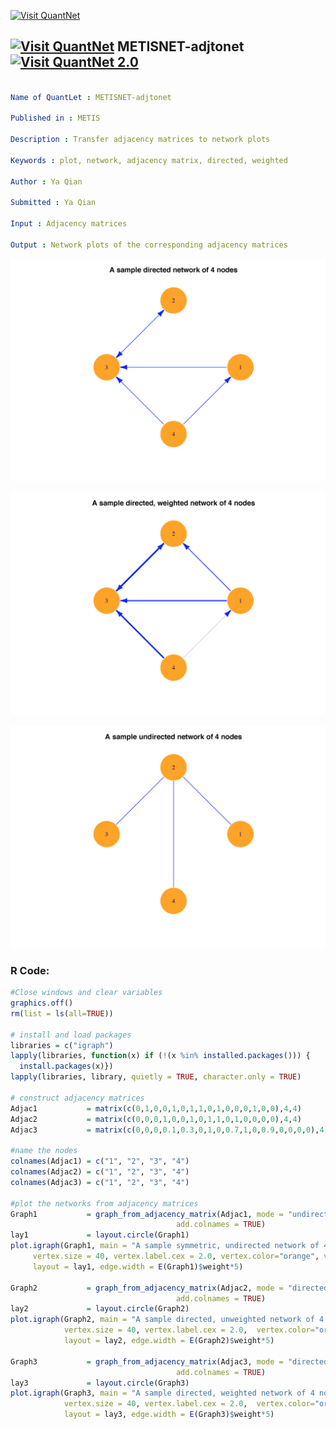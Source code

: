 
[<img src="https://github.com/QuantLet/Styleguide-and-FAQ/blob/master/pictures/banner.png" width="888" alt="Visit QuantNet">](http://quantlet.de/)

## [<img src="https://github.com/QuantLet/Styleguide-and-FAQ/blob/master/pictures/qloqo.png" alt="Visit QuantNet">](http://quantlet.de/) **METISNET-adjtonet** [<img src="https://github.com/QuantLet/Styleguide-and-FAQ/blob/master/pictures/QN2.png" width="60" alt="Visit QuantNet 2.0">](http://quantlet.de/)

```yaml

Name of QuantLet : METISNET-adjtonet

Published in : METIS

Description : Transfer adjacency matrices to network plots

Keywords : plot, network, adjacency matrix, directed, weighted

Author : Ya Qian

Submitted : Ya Qian

Input : Adjacency matrices

Output : Network plots of the corresponding adjacency matrices

```

![Picture1](4ndirected.png)

![Picture2](4ndirectedweighted.png)

![Picture3](4nundirected.png)


### R Code:
```r
#Close windows and clear variables                                                                   
graphics.off()
rm(list = ls(all=TRUE))

# install and load packages
libraries = c("igraph")
lapply(libraries, function(x) if (!(x %in% installed.packages())) {
  install.packages(x)})
lapply(libraries, library, quietly = TRUE, character.only = TRUE)

# construct adjacency matrices
Adjac1           = matrix(c(0,1,0,0,1,0,1,1,0,1,0,0,0,1,0,0),4,4)
Adjac2           = matrix(c(0,0,0,1,0,0,1,0,1,1,0,1,0,0,0,0),4,4)
Adjac3           = matrix(c(0,0,0,0.1,0.3,0,1,0,0.7,1,0,0.9,0,0,0,0),4,4)

#name the nodes
colnames(Adjac1) = c("1", "2", "3", "4")
colnames(Adjac2) = c("1", "2", "3", "4")
colnames(Adjac3) = c("1", "2", "3", "4")

#plot the networks from adjacency matrices
Graph1           = graph_from_adjacency_matrix(Adjac1, mode = "undirected", weighted = NULL, diag = TRUE,
                                     add.colnames = TRUE)
lay1             = layout.circle(Graph1)
plot.igraph(Graph1, main = "A sample symmetric, undirected network of 4 nodes", edge.color="blue", edge.arrow.size = 0.2,  
     vertex.size = 40, vertex.label.cex = 2.0, vertex.color="orange", vertex.frame.color="#ffffff", 
     layout = lay1, edge.width = E(Graph1)$weight*5)

Graph2           = graph_from_adjacency_matrix(Adjac2, mode = "directed", weighted = NULL, diag = TRUE,
                                     add.colnames = TRUE)
lay2             = layout.circle(Graph2)
plot.igraph(Graph2, main = "A sample directed, unweighted network of 4 nodes", edge.color="blue", edge.arrow.size = 0.2,  
            vertex.size = 40, vertex.label.cex = 2.0,  vertex.color="orange", vertex.frame.color="#ffffff", 
            layout = lay2, edge.width = E(Graph2)$weight*5)

Graph3           = graph_from_adjacency_matrix(Adjac3, mode = "directed", weighted = TRUE, diag = TRUE,
                                     add.colnames = TRUE)
lay3             = layout.circle(Graph3)
plot.igraph(Graph3, main = "A sample directed, weighted network of 4 nodes", edge.color="blue", edge.arrow.size = 0.2,  
            vertex.size = 40, vertex.label.cex = 2.0,  vertex.color="orange", vertex.frame.color="#ffffff", 
            layout = lay3, edge.width = E(Graph3)$weight*5)
```

